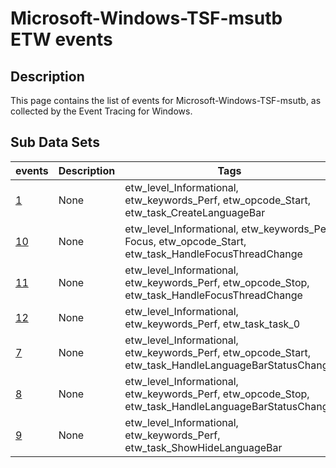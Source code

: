 # Microsoft-Windows-TSF-msutb ETW events

## Description
This page contains the list of events for Microsoft-Windows-TSF-msutb, as collected by the Event Tracing for Windows.

## Sub Data Sets
|events|Description|Tags|
|---|---|---|
|[1](events/event-1.md)|None|etw_level_Informational, etw_keywords_Perf, etw_opcode_Start, etw_task_CreateLanguageBar|
|[10](events/event-10.md)|None|etw_level_Informational, etw_keywords_Perf Focus, etw_opcode_Start, etw_task_HandleFocusThreadChange|
|[11](events/event-11.md)|None|etw_level_Informational, etw_keywords_Perf, etw_opcode_Stop, etw_task_HandleFocusThreadChange|
|[12](events/event-12.md)|None|etw_level_Informational, etw_keywords_Perf, etw_task_task_0|
|[7](events/event-7.md)|None|etw_level_Informational, etw_keywords_Perf, etw_opcode_Start, etw_task_HandleLanguageBarStatusChange|
|[8](events/event-8.md)|None|etw_level_Informational, etw_keywords_Perf, etw_opcode_Stop, etw_task_HandleLanguageBarStatusChange|
|[9](events/event-9.md)|None|etw_level_Informational, etw_keywords_Perf, etw_task_ShowHideLanguageBar|
